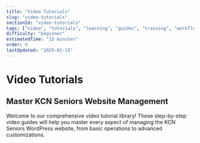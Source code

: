```yaml
---
title: "Video Tutorials"
slug: "video-tutorials"
sectionId: "video-tutorials"
tags: ["video", "tutorials", "learning", "guides", "training", "workflow"]
difficulty: "beginner"
estimatedTime: "15 minutes"
order: 0
lastUpdated: "2025-01-15"
---
```


# Video Tutorials

## Master KCN Seniors Website Management

Welcome to our comprehensive video tutorial library! These step-by-step video guides will help you master every aspect of managing the KCN Seniors WordPress website, from basic operations to advanced customizations.

<VideoTutorials />
